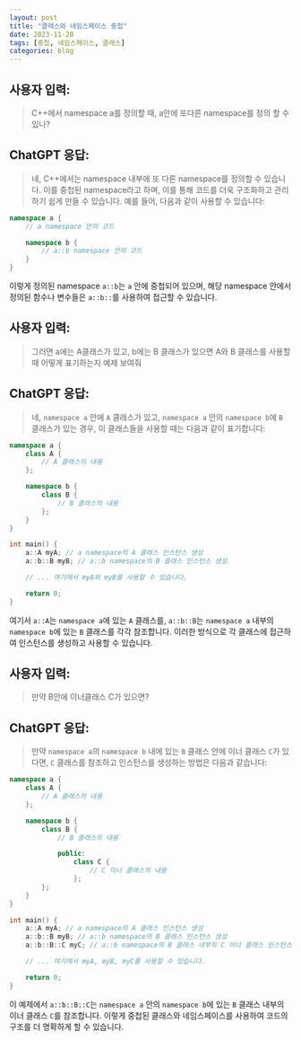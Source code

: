 ```yaml
---
layout: post
title: "클래스와 네임스페이스 중첩"
date: 2023-11-20
tags: [중첩, 네임스페이스, 클래스]
categories: blog
---
```


## 사용자 입력:
> C++에서 namespace a를 정의할 때, a안에 또다른 namespace를 정의 할 수 있나?

## ChatGPT 응답:
> 네, C++에서는 namespace 내부에 또 다른 namespace를 정의할 수 있습니다. 이를 중첩된 namespace라고 하며, 이를 통해 코드를 더욱 구조화하고 관리하기 쉽게 만들 수 있습니다. 예를 들어, 다음과 같이 사용할 수 있습니다:

```cpp
namespace a {
    // a namespace 안의 코드

    namespace b {
        // a::b namespace 안의 코드
    }
}
```

이렇게 정의된 namespace `a::b`는 `a` 안에 중첩되어 있으며, 해당 namespace 안에서 정의된 함수나 변수들은 `a::b::`를 사용하여 접근할 수 있습니다.

## 사용자 입력:
> 그러면 a에는 A클래스가 있고, b에는 B 클래스가 있으면 A와 B 클래스를 사용할 때 어떻게 표기하는지 예제 보여줘

## ChatGPT 응답:
> 네, `namespace a` 안에 `A` 클래스가 있고, `namespace a` 안의 `namespace b`에 `B` 클래스가 있는 경우, 이 클래스들을 사용할 때는 다음과 같이 표기합니다:

```cpp
namespace a {
    class A {
        // A 클래스의 내용
    };

    namespace b {
        class B {
            // B 클래스의 내용
        };
    }
}

int main() {
    a::A myA; // a namespace의 A 클래스 인스턴스 생성
    a::b::B myB; // a::b namespace의 B 클래스 인스턴스 생성

    // ... 여기에서 myA와 myB를 사용할 수 있습니다.

    return 0;
}
```

여기서 `a::A`는 `namespace a`에 있는 `A` 클래스를, `a::b::B`는 `namespace a` 내부의 `namespace b`에 있는 `B` 클래스를 각각 참조합니다. 이러한 방식으로 각 클래스에 접근하여 인스턴스를 생성하고 사용할 수 있습니다.

## 사용자 입력:
> 만약 B안에 이너클래스 C가 있으면?

## ChatGPT 응답:
> 만약 `namespace a`의 `namespace b` 내에 있는 `B` 클래스 안에 이너 클래스 `C`가 있다면, `C` 클래스를 참조하고 인스턴스를 생성하는 방법은 다음과 같습니다:

```cpp
namespace a {
    class A {
        // A 클래스의 내용
    };

    namespace b {
        class B {
            // B 클래스의 내용

            public:
                class C {
                    // C 이너 클래스의 내용
                };
        };
    }
}

int main() {
    a::A myA; // a namespace의 A 클래스 인스턴스 생성
    a::b::B myB; // a::b namespace의 B 클래스 인스턴스 생성
    a::b::B::C myC; // a::b namespace의 B 클래스 내부의 C 이너 클래스 인스턴스 생성

    // ... 여기에서 myA, myB, myC를 사용할 수 있습니다.

    return 0;
}
```

이 예제에서 `a::b::B::C`는 `namespace a` 안의 `namespace b`에 있는 `B` 클래스 내부의 이너 클래스 `C`를 참조합니다. 이렇게 중첩된 클래스와 네임스페이스를 사용하여 코드의 구조를 더 명확하게 할 수 있습니다.

